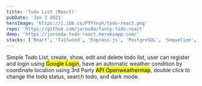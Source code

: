 ```yaml
---
title: 'Todo List (React)'
pubDate: 'Jan 2 2021'
heroImage: 'https://i.ibb.co/PTFYnyh/todo-react.png'
repo: 'https://github.com/jarooda/fancy-todo-react'
demo: 'https://jarooda-todo-react.herokuapp.com/'
stacks: ['React', 'Tailwind', 'Express.js', 'PostgreSQL', 'Sequelize', 'JWT', 'BCryptjs']
---
```


Simple Todo List, create, show, edit and delete todo list, user can register and login using <mark>Google Login</mark>, have an automatic weather condition by coordinate location using 3rd Party <mark>API Openweathermap</mark>, double click to change the todo status, search todo, and dark mode.